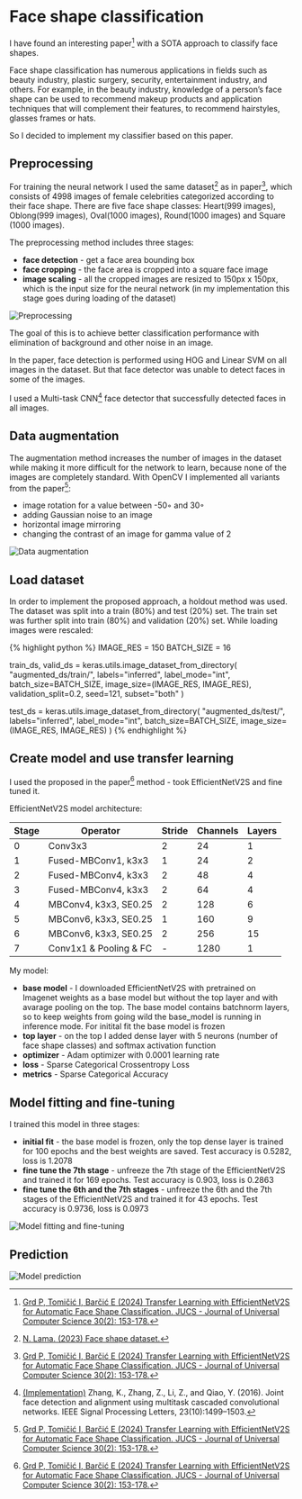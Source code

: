 
# Face shape classification

I have found an interesting paper[^1] with a SOTA approach to classify face shapes.

Face shape classification has numerous applications in fields such as beauty industry, plastic surgery, security, entertainment industry, and others. For example, in the beauty industry, knowledge of a person’s face shape can be used to recommend makeup products and application techniques that will complement their features, to recommend hairstyles, glasses frames or hats.

So I decided to implement my classifier based on this paper.

## Preprocessing

For training the neural network I used the same dataset[^2] as in paper[^1], which consists of 4998 images of female celebrities categorized according to their face shape. There are five face shape classes: Heart(999 images), Oblong(999 images), Oval(1000 images), Round(1000 images) and Square (1000 images).

The preprocessing method includes three stages:
- __face detection__ - get a face area bounding box
- __face cropping__ - the face area is cropped into a square face image
- __image scaling__ - all the cropped images are resized to 150px x 150px, which is the input size for the neural network (in my implementation this stage goes during loading of the dataset)

![Preprocessing](/images/preprocess.png)

The goal of this is to achieve better classification performance with elimination of background and other noise in an image.

In the paper, face detection is performed using HOG and Linear SVM on all images in the dataset. But that face detector was unable to detect faces in some of the images.

I used a Multi-task CNN[^3] face detector that successfully detected faces in all images.

## Data augmentation

The augmentation method increases the number of images in the dataset while making it more difficult for the network to learn, because none of the images are completely standard. With OpenCV I implemented all variants from the paper[^1]:
- image rotation for a value between -50◦ and 30◦
- adding Gaussian noise to an image
- horizontal image mirroring
- changing the contrast of an image for gamma value of 2

![Data augmentation](/images/augment.png)

## Load dataset

In order to implement the proposed approach, a holdout method was used. The dataset was split into a train (80%) and test (20%) set. The train set was further split into train (80%) and validation (20%) set. While loading images were rescaled:

{% highlight python %}
IMAGE_RES = 150
BATCH_SIZE = 16

train_ds, valid_ds = keras.utils.image_dataset_from_directory(
    "augmented_ds/train/",
    labels="inferred",
    label_mode="int",
    batch_size=BATCH_SIZE,
    image_size=(IMAGE_RES, IMAGE_RES),
    validation_split=0.2,
    seed=121,
    subset="both"
)

test_ds = keras.utils.image_dataset_from_directory(
    "augmented_ds/test/",
    labels="inferred",
    label_mode="int",
    batch_size=BATCH_SIZE,
    image_size=(IMAGE_RES, IMAGE_RES)
)
{% endhighlight %}

## Create model and use transfer learning

I used the proposed in the paper[^1] method - took EfficientNetV2S and fine tuned it.

EfficientNetV2S model architecture:

| Stage | Operator | Stride | Channels | Layers | 
|  ---  | -------- | ------ | -------- | ------ |
| 0 | Conv3x3 | 2 | 24 | 1 |
| 1 | Fused-MBConv1, k3x3 | 1 | 24 | 2 |
| 2 | Fused-MBConv4, k3x3 | 2 | 48 | 4 |
| 3 | Fused-MBConv4, k3x3 | 2 | 64 | 4 |
| 4 | MBConv4, k3x3, SE0.25 | 2 | 128 | 6 |
| 5 | MBConv6, k3x3, SE0.25 | 1 | 160 | 9 |
| 6 | MBConv6, k3x3, SE0.25 | 2 | 256 | 15 |
| 7 | Conv1x1 & Pooling & FC | - | 1280 | 1 |

My model:
- __base model__ - I downloaded EfficientNetV2S with pretrained on Imagenet weights as a base model but without the top layer and with avarage pooling on the top. The base model contains batchnorm layers, so to keep weights from going wild the base_model is running in inference mode. For initital fit the base model is frozen
- __top layer__ - on the top I added dense layer with 5 neurons (number of face shape classes) and softmax activation function
- __optimizer__ - Adam optimizer with 0.0001 learning rate
- __loss__ - Sparse Categorical Crossentropy Loss
- __metrics__ - Sparse Categorical Accuracy

## Model fitting and fine-tuning

I trained this model in three stages:
- __initial fit__ - the base model is frozen, only the top dense layer is trained for 100 epochs and the best weights are saved. Test accuracy is 0.5282, loss is 1.2078
- __fine tune the 7th stage__ - unfreeze the 7th stage of the EfficientNetV2S and trained it for 169 epochs. Test accuracy is 0.903, loss is 0.2863
- __fine tune the 6th and the 7th stages__ - unfreeze the 6th and the 7th stages of the EfficientNetV2S and trained it for 43 epochs. Test accuracy is 0.9736, loss is 0.0973

![Model fitting and fine-tuning](/images/acc_loss.png)

## Prediction

![Model prediction](/images/prediction.png)

[^1]: [Grd P, Tomičić I, Barčić E (2024) Transfer Learning with EfficientNetV2S for Automatic Face Shape Classification. JUCS - Journal of Universal Computer Science 30(2): 153-178.](https://doi.org/10.3897/jucs.104490)

[^2]: [N. Lama. (2023) Face shape dataset.](https://www.kaggle.com/datasets/niten19/face-shape-dataset)

[^3]: [(Implementation)](https://github.com/ipazc/mtcnn) Zhang, K., Zhang, Z., Li, Z., and Qiao, Y. (2016). Joint face detection and alignment using multitask cascaded convolutional networks. IEEE Signal Processing Letters, 23(10):1499–1503.

